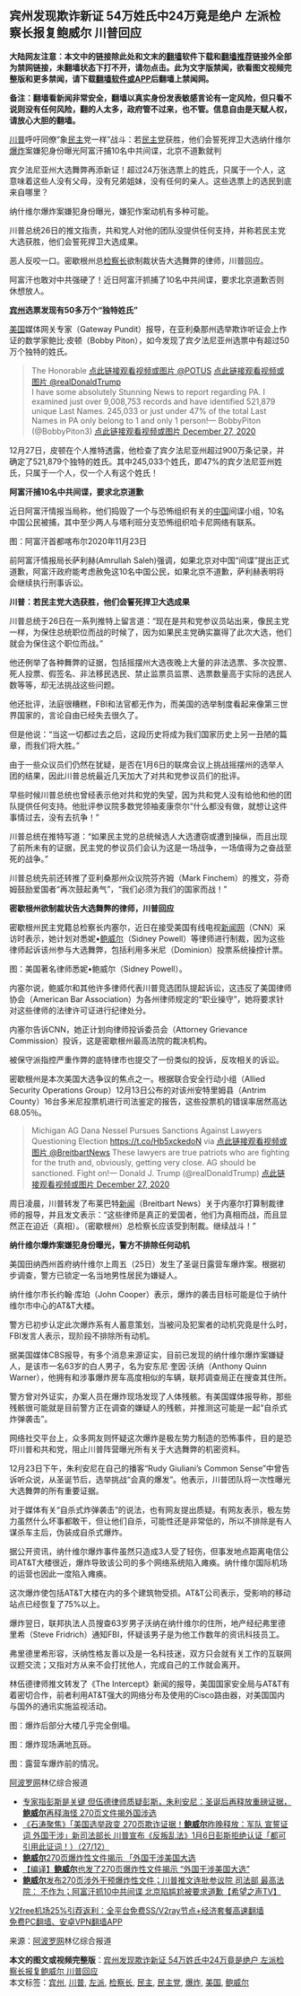  <h2>宾州发现欺诈新证 54万姓氏中24万竟是绝户 左派检察长报复鲍威尔 川普回应</h2> <p class="notice"><b>大陆网友注意：本文中的链接除此处和文末的<a href="https://github.com/bannedbook/fanqiang" >翻墙</a>软件下载和<a href="https://github.com/killgcd/justmysocks/blob/master/README.md">翻墙推荐</a>链接外全部为禁网链接，未翻墙状态下打不开，请勿点击。此为文字版禁闻，欲看图文视频完整版和更多禁闻，请下载<a href="https://github.com/bannedbook/fanqiang">翻墙软件或APP</a>后翻墙上禁闻网。</p><p>备注：翻墙看新闻非常安全，翻墙以真实身份发表敏感言论有一定风险，但只看不说则没有任何风险，翻的人太多，政府管不过来，也不管。信息自由是天赋人权，请放心大胆的翻墙。</b></p>  <div class="entry"> <p id="summary"><a href="https://www.bannedbook.org/bnews/tag/%e5%b7%9d%e6%99%ae/" class="st_tag internal_tag" rel="tag" title="标签 川普 下的日志">川普</a>呼吁同僚&#8221;象<a href="https://www.bannedbook.org/bnews/tag/%e6%b0%91%e4%b8%bb/" class="st_tag internal_tag" rel="tag" title="标签 民主 下的日志">民主</a>党一样”战斗：若<a href="https://www.bannedbook.org/bnews/tag/%e6%b0%91%e4%b8%bb%e5%85%9a/" class="st_tag internal_tag" rel="tag" title="标签 民主党 下的日志">民主党</a>获胜，他们会誓死捍卫大选纳什维尔<a href="https://www.bannedbook.org/bnews/tag/%e7%88%86%e7%82%b8/" class="st_tag internal_tag" rel="tag" title="标签 爆炸 下的日志">爆炸</a>案嫌犯身份曝光阿富汗捕10名中共间谍，北京不道歉就判</p> <p>宾夕法尼亚州大选舞弊再添新证！超过24万张选票上的姓氏，只属于一个人，这意味着这些人没有父母，没有兄弟姐妹，没有任何的亲人。这些选票上的选民到底来自哪里？</p> <p>纳什维尔爆炸案嫌犯身份曝光，嫌犯作案动机有多种可能。</p> <p>川普总统26日的推文指责，共和党人对他的团队没提供任何支持，并称若民主党大选获胜，他们会誓死捍卫大选成果。</p> <p>恶人反咬一口。密歇根州总<a href="https://www.bannedbook.org/bnews/tag/%E6%A3%80%E5%AF%9F%E9%95%BF/" class="st_tag internal_tag" rel="tag" title="标签 检察长 下的日志">检察长</a>欲制裁状告大选舞弊的律师，川普回应。</p> <p>阿富汗也敢对中共强硬了！近日阿富汗抓捕了10名中共间谍，要求北京道歉否则休想放人。</p> <p><strong><a href="https://www.bannedbook.org/bnews/tag/%E5%AE%BE%E5%B7%9E/" class="st_tag internal_tag" rel="tag" title="标签 宾州 下的日志">宾州</a>选票发现有50多万个“独特姓氏”</strong></p> <p><a href="https://www.bannedbook.org/bnews/tag/%e7%be%8e%e5%9b%bd/" class="st_tag internal_tag" rel="tag" title="标签 美国 下的日志">美国</a>媒体网关专家（Gateway Pundit）报导，在亚利桑那州选举欺诈听证会上作证的数学家鲍比·皮顿（Bobby Piton），如今发现了宾夕法尼亚州选票中有超过50万个独特的姓氏。</p> <blockquote><p>The Honorable <a href="https://twitter.com/POTUS?ref_src=twsrc%5Etfw">点此链接观看视频或图片 @POTUS</a> <a href="https://twitter.com/realDonaldTrump?ref_src=twsrc%5Etfw">点此链接观看视频或图片 @realDonaldTrump</a><br />I have some absolutely Stunning News to report regarding PA. I examined just over 9,008,753 records and have identified 521,879 unique Last Names. 245,033 or just under 47% of the total Last Names in PA only belong to 1 and only 1 person!— BobbyPiton (@BobbyPiton3) <a href="https://twitter.com/BobbyPiton3/status/1342996474972540928?ref_src=twsrc%5Etfw">点此链接观看视频或图片 December 27, 2020</a></p></blockquote> <p>12月27日，皮顿在个人推特透露，他检查了宾夕法尼亚州超过900万条记录，并确定了521,879个独特的姓氏。其中245,033个姓氏，即47%的宾夕法尼亚州姓氏，只属于一个人，仅一个人有这个姓氏！</p> <p><strong>阿富汗捕10名中共间谍，要求北京道歉</strong></p> <p>近日阿富汗情报当局称，他们捣毁了一个与恐怖组织有关的<span class='wp_keywordlink_affiliate'><a href="https://www.bannedbook.org/" title="中国" target="_blank">中国</a></span>间谍小组，10名中国公民被捕，其中至少两人与塔利班分支恐怖组织哈卡尼网络有联系。</p>  <p>图：阿富汗首都喀布尔2020年11月23日</p> <p>前阿富汗情报局长萨利赫(Amrullah Saleh)强调，如果北京对中国“间谍”提出正式道歉，阿富汗政府能考虑赦免这10名中国公民，如果北京不道歉，萨利赫表明将会继续执行刑事诉讼。</p> <p><strong>川普：若民主党大选获胜，他们会誓死捍卫大选成果</strong></p> <p>川普总统于26日在一系列推特上留言道：“现在是共和党参议员站出来，像民主党一样，为保住总统职位而战的时候了，因为如果民主党确实赢得了此次大选，他们就会为保住这个职位而战。”</p> <p>他还例举了各种舞弊的证据，包括摇摆州大选夜晚上大量的非法选票、多次投票、死人投票、假签名、非法移民选民、禁止监票员监票、选票数量高于实际的选民人数等等，却无法挑战这些问题。</p> <p>他还批评，法庭很糟糕，FBI和法官都无作为，而美国的选举制度看起来像第三世界国家的，言论自由已经失去很久了。</p> <p>但是他说：“当这一切都过去之后，这段历史将成为我们国家历史上另一丑陋的篇章，而我们将大胜。”</p> <p>由于一些众议员们仍然在犹疑，是否在1月6日的联席会议上挑战摇摆州的选举人团的结果，因此川普总统最近几天加大了对共和党参议员们的批评。</p> <p>早些时候川普总统也曾经表示他对共和党的失望，因为共和党人没有给他和他的团队提供任何支持。他批评参议院多数党领袖麦康奈尔“什么都没有做，就想让这件事情过去，没有去抗争！”</p> <p>川普总统在推特写道：“如果民主党的总统候选人大选遭窃或遭到操纵，而且出现了前所未有的证据，民主党的参议员们会认为这是一场战争，一场值得为之奋战至死的战争。”</p> <p>川普总统先前还转推了亚利桑那州众议院芬齐姆（Mark Finchem）的推文，芬奇姆鼓励爱国者“再次鼓起勇气”，“我们必须为我们的国家而战！”</p> <p><strong>密歇根州欲制裁状告大选舞弊的律师，川普回应</strong></p>  <p>密歇根州民主党籍总检察长内塞尔，近日在接受美国有线电视<span class='wp_keywordlink_affiliate'><a href="https://www.bannedbook.org/" title="新闻网">新闻网</a></span>（CNN）采访时表示，她计划对悉妮•<a href="https://www.bannedbook.org/bnews/tag/%e9%b2%8d%e5%a8%81%e5%b0%94/" class="st_tag internal_tag" rel="tag" title="标签 鲍威尔 下的日志">鲍威尔</a>（Sidney Powell）等律师进行制裁，因为这些律师起诉该州参与大选舞弊，包括利用多米尼（Dominion）投票系统操控计票。</p> <p>图：美国著名律师悉妮•鲍威尔（Sidney Powell）。</p> <p>内塞尔说，鲍威尔和其他许多律师代表川普竞选团队提起诉讼，这违反了美国律师协会（American Bar Association）为各州律师规定的“职业操守”，她将要求针对这些律师的法律许可证进行纪律处分。</p> <p>内塞尔告诉CNN，她正计划向律师投诉委员会（Attorney Grievance Commission）投诉，这是密歇根州最高法院的裁决机构。</p> <p>被保守派指控严重作弊的底特律市也提交了一份类似的投诉，反攻相关的诉讼。</p> <p>密歇根州是本次美国大选争议的焦点之一。根据联合安全行动小组（Allied Security Operations Group）12月13日公布的对该州安特里姆县（Antrim County）16台多米尼投票机进行司法鉴定的报告，这些投票机的错误率居然高达68.05％。</p> <blockquote><p>Michigan AG Dana Nessel Pursues Sanctions Against Lawyers Questioning Election <a href="https://t.co/Hb5xckedoN">https://t.co/Hb5xckedoN</a> via <a href="https://twitter.com/BreitbartNews?ref_src=twsrc%5Etfw">点此链接观看视频或图片 @BreitbartNews</a> These lawyers are true patriots who are fighting for the truth and, obviously, getting very close. AG should be sanctioned. Fight on!— Donald J. Trump (@realDonaldTrump) <a href="https://twitter.com/realDonaldTrump/status/1343066231222448130?ref_src=twsrc%5Etfw">点此链接观看视频或图片 December 27, 2020</a></p></blockquote> <p>周日凌晨，川普转发了布莱巴特<span class='wp_keywordlink_affiliate'><a href="https://www.bannedbook.org/" title="新闻">新闻</a></span>（Breitbart News）关于内塞尔打算制裁律师的报导，并且发文表示：“这些律师是真正的爱国者，他们为真相而战，而且显然正在迫近（真相）。（密歇根州）总检察长应该受到制裁。继续战斗！”</p> <p><strong>纳什维尔爆炸案嫌犯身份曝光，警方不排除任何动机</strong></p> <p>美国田纳西州首府纳什维尔上周五（25日）发生了圣诞日露营车爆炸案。根据初步调查，警方已锁定一名当地男性居民为嫌疑人。</p> <p>纳什维尔市长约翰·库珀（John Cooper）表示，爆炸的袭击目标可能是位于纳什维尔市中心的AT&amp;T大楼。</p> <p>警方已初步认定此次爆炸系有人蓄意策划，当被问及犯案者的动机究竟是什么时，FBI发言人表示，现阶段不排除所有动机。</p>  <p>据美国媒体CBS报导，有多个消息来源证实，目前已发现的纳什维尔爆炸案嫌疑人，是该市一名63岁的白人男子，名为安东尼·奎因·沃纳（Anthony Quinn Warner），他拥有和涉事爆炸房车高度相似的车辆，联邦调查局正在搜查其住所。</p> <p>警方曾对外证实，办案人员在爆炸现场发现了人体残骸。有美国媒体报导称，那些残骸很可能就是目前警方正在调查的嫌疑人的残骸，并推测这可能是一起“自杀式炸弹袭击”。</p> <p>网络社交平台上，众多网友则怀疑这次爆炸是极左势力制造的恐怖事件，目的是恐吓川普和共和党，阻止川普阵营曝光所有关于大选舞弊的机密资料。</p> <p>12月23日下午，朱利安尼在自己的播客“Rudy Giuliani’s Common Sense”中曾告诉听众说，从圣诞节后，选举挑战“会真的爆发”。他表示，川普团队将一次性曝光大选舞弊的所有重要证据。</p> <p>对于媒体有关“自杀式炸弹袭击”的说法，也有网友提出质疑。有网友表示，极左势力虽然什么坏事都敢干，但让他们自杀，可能性还是非常低的，所以不排除是有人谋杀车主后，伪装成自杀式爆炸。</p> <p>据公开资讯，纳什维尔爆炸事件虽然只造成3人受了轻伤，但事发地点距离电信公司AT&amp;T大楼很近，爆炸导致该公司的多个网络系统陷入瘫痪。纳什维尔国际机场的运营也因此一度陷入瘫痪。</p> <p>这次爆炸使包括AT&amp;T大楼在内的多个建筑物受损。AT&amp;T公司表示，受影响的移动站点已经恢复了75%以上。</p> <p>爆炸翌日，联邦执法人员搜查63岁男子沃纳在纳什维尔的住所，地产经纪弗里德里希（Steve Fridrich）通知FBI，怀疑该男子是为他工作数年的资讯科技员工。</p> <p>弗里德里希形容，沃纳性格友善以及是一名科技迷，双方只会就有关工作的互联网议题交流；又指对方从来不会打扰他人，完成自己的工作就会离开。</p> <p>林伍德律师推文转发了《The Intercept》新闻的报导，美国国家安全局与AT&amp;T有着密切合作，前者利用AT&amp;T强大的网络分布及使用的Cisco路由器，对美国国内与国外的通讯实施监视活动。</p> <p>图：爆炸后部分大楼几乎完全倒塌。</p> <p>图：爆炸现场满地瓦砾。</p>  <p>图：露营车爆炸前的情况。</p> <p><span class='wp_keywordlink_affiliate'><a href="https://www.aboluowang.com/" title="阿波罗网" target="_blank">阿波罗网</a></span>林亿综合报道</p> <ul class='op-related-articles' title='相关阅读'> <li><a href='https://www.bannedbook.org/bnews/bannedvideo/20201228/1456508.html' target='_blank'>专家指彭斯是关键 但伍德律师质疑彭斯，朱利安尼：圣诞后再释放重磅证据，<b>鲍威尔</b>再释海怪 270页文件揭外国涉选</a></li> <li><a href='https://www.bannedbook.org/bnews/bannedvideo/20201228/1456136.html' target='_blank'>《石涛聚焦》「美国选举政变 270页欺诈证据！<b>鲍威尔</b>昨晚释放：军队 宣誓证词 外国干涉」新司法部长 川普宣布《反叛乱法》1月6日彭斯拒绝认证「都可引用此证词！）（27/12）</a></li> <li><a href='https://www.bannedbook.org/bnews/taiwannews/20201228/1456109.html' target='_blank'><b>鲍威尔</b>270页爆炸性文件揭示 「外国干涉美国大选</a></li> <li><a href='https://www.bannedbook.org/bnews/bannedvideo/20201228/1456106.html' target='_blank'>【编译】<b>鲍威尔</b>也发了270页爆炸性文件揭示 “外国干涉美国大选”</a></li> <li><a href='https://www.bannedbook.org/bnews/cbnews/20201227/1456010.html' target='_blank'><b>鲍威尔</b>发布270页涉外干预爆炸性文件；川普推文连批参议院 司法部 最高法院： 不作为；阿富汗抓10中共间谍 北京陷尴尬被要求道歉【希望之声TV】</a></li> </ul> <p class="texttj"> <a href="https://github.com/bannedbook/fanqiang/wiki/V2ray%E6%9C%BA%E5%9C%BA" target="_blank">V2free机场25%引荐返利：全平台免费SS/V2ray节点+经济套餐高速翻墙</a><br/> <a href="https://github.com/bannedbook/fanqiang/wiki/%E7%A6%81%E9%97%BB%E7%BD%91%E5%AE%89%E5%8D%93%E7%BF%BB%E5%A2%99%E6%96%B0%E9%97%BBAPP" target="_blank">免费PC翻墙、安卓VPN翻墙APP</a></p><p> 来源：<a href="https://www.aboluowang.com/2020/1228/1539192.html" target="_blank">阿波罗网</a>林亿综合报道 </p><a name='sharetosocial'></a>       <div><b>本文的图文或视频完整版</b>：<a href='https://www.bannedbook.org/bnews/topimagenews/20201228/1456590.html'>宾州发现欺诈新证 54万姓氏中24万竟是绝户 左派检察长报复鲍威尔 川普回应</a></div>  </div><!--END ENTRY--> <div class="postfooter"> <div>本文标签：<a href="https://www.bannedbook.org/bnews/tag/%E5%AE%BE%E5%B7%9E/" rel="tag">宾州</a>, <a href="https://www.bannedbook.org/bnews/tag/%e5%b7%9d%e6%99%ae/" rel="tag">川普</a>, <a href="https://www.bannedbook.org/bnews/tag/%e5%b7%a6%e6%b4%be/" rel="tag">左派</a>, <a href="https://www.bannedbook.org/bnews/tag/%E6%A3%80%E5%AF%9F%E9%95%BF/" rel="tag">检察长</a>, <a href="https://www.bannedbook.org/bnews/tag/%e6%b0%91%e4%b8%bb/" rel="tag">民主</a>, <a href="https://www.bannedbook.org/bnews/tag/%e6%b0%91%e4%b8%bb%e5%85%9a/" rel="tag">民主党</a>, <a href="https://www.bannedbook.org/bnews/tag/%e7%88%86%e7%82%b8/" rel="tag">爆炸</a>, <a href="https://www.bannedbook.org/bnews/tag/%e7%be%8e%e5%9b%bd/" rel="tag">美国</a>, <a href="https://www.bannedbook.org/bnews/tag/%e9%b2%8d%e5%a8%81%e5%b0%94/" rel="tag">鲍威尔</a></div>  </div><!--END POSTFOOTER--> 